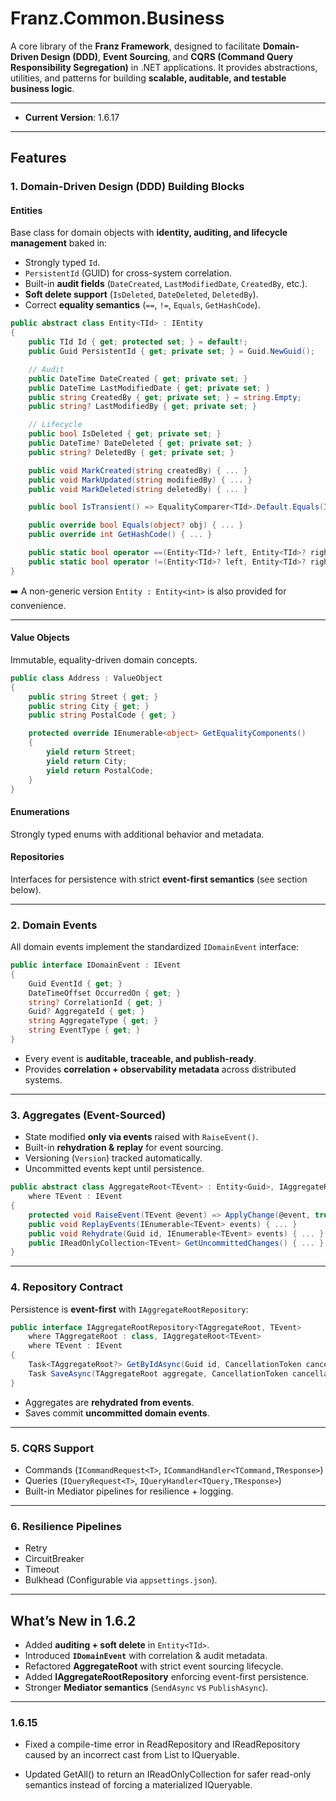 # **Franz.Common.Business**

A core library of the **Franz Framework**, designed to facilitate **Domain-Driven Design (DDD)**, **Event Sourcing**, and **CQRS (Command Query Responsibility Segregation)** in .NET applications.
It provides abstractions, utilities, and patterns for building **scalable, auditable, and testable business logic**.

---

* **Current Version**: 1.6.17

---

## **Features**

### **1. Domain-Driven Design (DDD) Building Blocks**

#### **Entities**

Base class for domain objects with **identity, auditing, and lifecycle management** baked in:

* Strongly typed `Id`.
* `PersistentId` (GUID) for cross-system correlation.
* Built-in **audit fields** (`DateCreated`, `LastModifiedDate`, `CreatedBy`, etc.).
* **Soft delete support** (`IsDeleted`, `DateDeleted`, `DeletedBy`).
* Correct **equality semantics** (`==`, `!=`, `Equals`, `GetHashCode`).

```csharp
public abstract class Entity<TId> : IEntity
{
    public TId Id { get; protected set; } = default!;
    public Guid PersistentId { get; private set; } = Guid.NewGuid();

    // Audit
    public DateTime DateCreated { get; private set; }
    public DateTime LastModifiedDate { get; private set; }
    public string CreatedBy { get; private set; } = string.Empty;
    public string? LastModifiedBy { get; private set; }

    // Lifecycle
    public bool IsDeleted { get; private set; }
    public DateTime? DateDeleted { get; private set; }
    public string? DeletedBy { get; private set; }

    public void MarkCreated(string createdBy) { ... }
    public void MarkUpdated(string modifiedBy) { ... }
    public void MarkDeleted(string deletedBy) { ... }

    public bool IsTransient() => EqualityComparer<TId>.Default.Equals(Id, default!);

    public override bool Equals(object? obj) { ... }
    public override int GetHashCode() { ... }

    public static bool operator ==(Entity<TId>? left, Entity<TId>? right) => ...
    public static bool operator !=(Entity<TId>? left, Entity<TId>? right) => ...
}
```

➡️ A non-generic version `Entity : Entity<int>` is also provided for convenience.

---

#### **Value Objects**

Immutable, equality-driven domain concepts.

```csharp
public class Address : ValueObject
{
    public string Street { get; }
    public string City { get; }
    public string PostalCode { get; }

    protected override IEnumerable<object> GetEqualityComponents()
    {
        yield return Street;
        yield return City;
        yield return PostalCode;
    }
}
```

#### **Enumerations**

Strongly typed enums with additional behavior and metadata.

#### **Repositories**

Interfaces for persistence with strict **event-first semantics** (see section below).

---

### **2. Domain Events**

All domain events implement the standardized `IDomainEvent` interface:

```csharp
public interface IDomainEvent : IEvent
{
    Guid EventId { get; }
    DateTimeOffset OccurredOn { get; }
    string? CorrelationId { get; }
    Guid? AggregateId { get; }
    string AggregateType { get; }
    string EventType { get; }
}
```

* Every event is **auditable, traceable, and publish-ready**.
* Provides **correlation + observability metadata** across distributed systems.

---

### **3. Aggregates (Event-Sourced)**

* State modified **only via events** raised with `RaiseEvent()`.
* Built-in **rehydration & replay** for event sourcing.
* Versioning (`Version`) tracked automatically.
* Uncommitted events kept until persistence.

```csharp
public abstract class AggregateRoot<TEvent> : Entity<Guid>, IAggregateRoot<TEvent>
    where TEvent : IEvent
{
    protected void RaiseEvent(TEvent @event) => ApplyChange(@event, true);
    public void ReplayEvents(IEnumerable<TEvent> events) { ... }
    public void Rehydrate(Guid id, IEnumerable<TEvent> events) { ... }
    public IReadOnlyCollection<TEvent> GetUncommittedChanges() { ... }
}
```

---

### **4. Repository Contract**

Persistence is **event-first** with `IAggregateRootRepository`:

```csharp
public interface IAggregateRootRepository<TAggregateRoot, TEvent>
    where TAggregateRoot : class, IAggregateRoot<TEvent>
    where TEvent : IEvent
{
    Task<TAggregateRoot?> GetByIdAsync(Guid id, CancellationToken cancellationToken = default);
    Task SaveAsync(TAggregateRoot aggregate, CancellationToken cancellationToken = default);
}
```

* Aggregates are **rehydrated from events**.
* Saves commit **uncommitted domain events**.

---

### **5. CQRS Support**

* Commands (`ICommandRequest<T>`, `ICommandHandler<TCommand,TResponse>`)
* Queries (`IQueryRequest<T>`, `IQueryHandler<TQuery,TResponse>`)
* Built-in Mediator pipelines for resilience + logging.

---

### **6. Resilience Pipelines**

* Retry
* CircuitBreaker
* Timeout
* Bulkhead
  (Configurable via `appsettings.json`).

---

## **What’s New in 1.6.2**

* Added **auditing + soft delete** in `Entity<TId>`.
* Introduced **`IDomainEvent`** with correlation & audit metadata.
* Refactored **AggregateRoot<TEvent>** with strict event sourcing lifecycle.
* Added **IAggregateRootRepository** enforcing event-first persistence.
* Stronger **Mediator semantics** (`SendAsync` vs `PublishAsync`).

---

### **1.6.15**

* Fixed a compile-time error in ReadRepository and IReadRepository caused by an incorrect cast from List<T> to IQueryable<T>.

* Updated GetAll() to return an IReadOnlyCollection<T> for safer read-only semantics instead of forcing a materialized IQueryable<T>.
